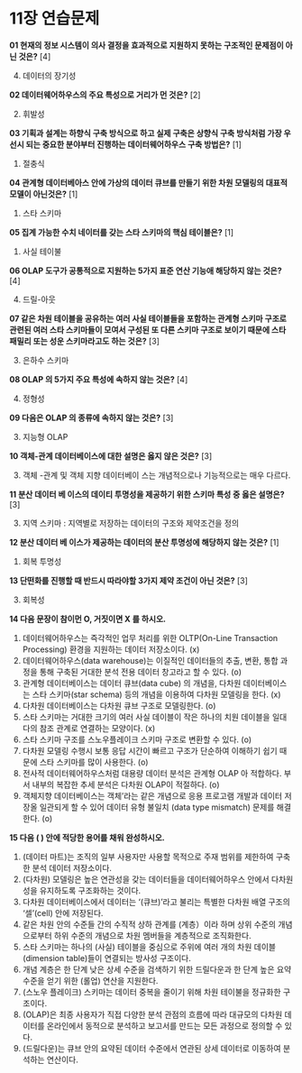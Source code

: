 
# 11장 연습문제

**01 현재의 정보 시스템이 의사 결정을 효과적으로 지원하지 못하는 구조적인 문제점이 아닌 것은?** [4]

4. 데이터의 장기성

**02 데이터웨어하우스의 주요 특성으로 거리가 먼 것은?** [2]


2. 휘발성


**03 기획과 설계는 하향식 구축 방식으로 하고 실제 구축은 상향식 구축 방식처럼 가장 우선시 되는 중요한 분야부터 진행하는 데이터웨어하우스 구축 방법은?** [1]

1. 절충식


**04 관계형 데이터베아스 안에 가상의 데이터 큐브를 만들기 위한 차원 모델링의 대표적 모델이 아닌것은?** [1]

1. 스타 스키마

**05 집계 가능한 수치 네이터를 갖는 스타 스키마의 핵심 테이블은?** [1]

1. 사실 테이불


**06 OLAP 도구가 공통적으로 지원하는 5가지 표준 연산 기능애 해당하지 않는 것은?** [4]

4. 드릴-아웃

**07 같은 차원 테이블을 공유하는 여러 사실 테이블들을 포함하는 관계형 스키마 구조로 관련된 여러 스타 스키마들이 모여서 구성된 또 다른 스키마 구조로 보이기 때문에 스타 패밀리 또는 성운 스키마라고도 하는 것은?** [3]


3. 은하수 스키마


**08 OLAP 의 5가지 주요 특성에 속하지 않는 것은?** [4]


4. 정형성

**09 다음은 OLAP 의 종류에 속하지 않는 것은?** [3]


3. 지능형 OLAP


**10 객체-관계 데이터베이스에 대한 설명은 옳지 않은 것은?** [3]

3. 객체 -관계 및 객체 지향 데이터베이 스는 개념적으로나 기능적으로는 매우 다르다.

**11 분산 데이터 베 이스의 데이티 투명성을 제공하기 위한 스키마 특성 중 옳은 설명은?** [3]


3. 지역 스키마 : 지역별로 저장하는 데이터의 구조와 제약조건을 정의


**12 분산 데이터 베 이스가 제공하는 데이터의 분산 투명성에 해당하지 않는 것은?** [1]

1. 회복 투명성


**13 단떤화를 진행할 때 반드시 따라야할 3가지 제약 조건이 아닌 것은?** [3]


3. 회복성


**14 다음 문장이 참이먼 O, 거짓이면 X 를 하시오.**

1. 데이터웨어하우스는 즉각적인 업무 처리를 위한 OLTP(On-Line Transaction Processing) 환경을 지원하는 데이터 저장소이다. (x)
2. 데이터웨어하우스(data warehouse)는 이질적인 데이터들의 추출, 변환, 통합 과정을 통해 구축된 거대한 분석 전용 데이터 창고라고 할 수 있다. (o)
3. 관계형 데이터베이스는 데이터 큐브(data cube) 의 개념을, 다차원 데이터베이스는 스타 스키마(star schema) 등의 개념을 이용하여 다차원 모델링을 한다. (x)
4. 다차원 데이터베이스는 다차원 큐브 구조로 모델링한다. (o)
5. 스타 스키마는 거대한 크기의 여러 사실 데이블이 작은 하나의 치원 데이블을 일대다의 참조 관계로 연결하는 모양이다. (x)
6. 스타 스키마 구조를 스노우플레이크 스키마 구조로 변환할 수 있다. (o)
7. 다차원 모델링 수행시 보통 응답 시간이 빠르고 구조가 단순하여 이해하기 쉽기 때문에 스타 스키마를 많이 사용한다. (o)
8. 전사적 데이터웨어하우스처럼 대용량 데이터 분석은 관계형 OLAP 아 적합하다. 부서 내부의 복잡한 추세 분석은 다차원 OLAP이 적절하다. (o)
9. 객체지향 데이터베이스는 객체’라는 같은 개념으로 응용 프로고램 개발과 데이터 저장올 일관되게 할 수 있어 데이터 유형 불일치 (data type mismatch) 문제를 해결한다. (o)

**15 다음 ( ) 안에 적당한 용어를 채워 완성하시오.**

1. (데이터 마트)는 조직의 일부 사용자만 사용할 목적으로 주재 범위를 제한하여 구축한 분석 데이터 저장소이다.
2. (다차원) 모델링은 높은 연관성을 갖는 데이터들을 데이터웨어하우스 안에서 다차원성을 유지하도록 구조화하는 것이다.
3. 다차원 데이터베이스에서 데이터는 ‘(큐브)’라고 불리는 특별한 다차원 배열 구조의 ‘셀’(cell) 안에 저장된다.
4. 같은 차원 안의 수준들 간의 수직적 상하 관계를 (계층）이라 하며 상위 수준의 개념으로부터 하위 수준의 개념으로 차원 멤버들을 계층적으로 조직화한다.
5. 스타 스키마는 하나의 (사실) 테이블을 중심으로 주위에 여러 개의 차원 데이블(dimension table)들이 연결되는 방사성 구조이다.
6. 개념 계층은 한 단계 낮은 상세 수준을 검색하기 위한 드릴다운과 한 단계 높은 요약 수준을 얻기 위한 (롤업) 연산을 지원한다.
7. (스노우 플레이크) 스키마는 데이터 중복을 줄이기 위해 차원 테이불을 정규화한 구조이다.
8. (OLAP)은 최종 사용자가 직접 다양한 분석 관점의 흐름에 따라 대규모의 다차원 데이터를 온라인에서 동적으로 분석하고 보고서를 만드는 모든 과정으로 정의할 수 있다.
9. (드릴다운)는 큐브 안의 요약된 데이터 수준에서 연관된 상세 데이터로 이동하여 분석하는 연산이다.


